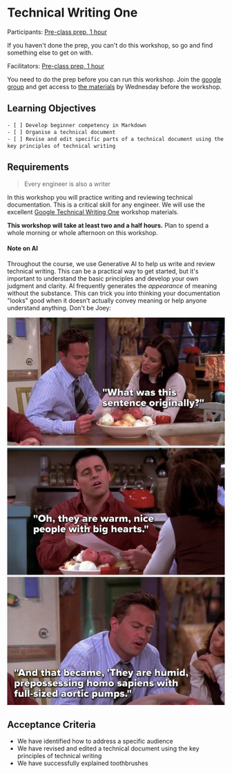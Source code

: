# Technical Writing One

Participants: [Pre-class prep, 1 hour](https://developers.google.com/tech-writing/one)

If you haven't done the prep, you can't do this workshop, so go and find something else to get on with.

Facilitators: [Pre-class prep, 1 hour](https://developers.google.com/tech-writing/for-instructors/one/instructors-guide)

You need to do the prep before you can run this workshop. Join the [google group](https://developers.google.com/tech-writing/for-instructors/one/instructors-guide#gaining-access-to-the-slide-decks) and get access to [the materials](https://docs.google.com/presentation/d/1XuObj6nQXglpUwaKkCk01hzzvocL7ngxwVP0851IjO8/edit?usp=sharing) by Wednesday before the workshop.

## Learning Objectives

```objectives
- [ ] Develop beginner competency in Markdown
- [ ] Organise a technical document
- [ ] Revise and edit specific parts of a technical document using the key principles of technical writing
```

## Requirements

> Every engineer is also a writer

In this workshop you will practice writing and reviewing technical documentation. This is a critical skill for any engineer. We will use the excellent [Google Technical Writing One](https://developers.google.com/tech-writing/one) workshop materials.

**This workshop will take at least two and a half hours.** Plan to spend a whole morning or whole afternoon on this workshop.

#### Note on AI

Throughout the course, we use Generative AI to help us write and review technical writing. This can be a practical way to get started, but it's important to understand the basic principles and develop your own judgment and clarity. AI frequently generates the _appearance_ of meaning without the substance. This can trick you into thinking your documentation "looks" good when it doesn't actually convey meaning or help anyone understand anything. Don't be Joey:

![Joey improves his writing](./aortic.webp)

## Acceptance Criteria

- We have identified how to address a specific audience
- We have revised and edited a technical document using the key principles of technical writing
- We have successfully explained toothbrushes
